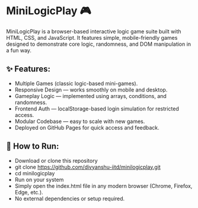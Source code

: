 # MiniLogicPlay 🎮

MiniLogicPlay is a browser-based interactive logic game suite built with HTML, CSS, and JavaScript.
It features simple, mobile-friendly games designed to demonstrate core logic, randomness, and DOM manipulation in a fun way.

## ✨ Features:

- Multiple Games (classic logic-based mini-games).
- Responsive Design — works smoothly on mobile and desktop.
- Gameplay Logic — implemented using arrays, conditions, and randomness.
- Frontend Auth — localStorage-based login simulation for restricted access.
- Modular Codebase — easy to scale with new games.
- Deployed on GitHub Pages for quick access and feedback.

## 🚀 How to Run:

- Download or clone this repository
- git clone https://github.com/divyanshu-iitd/minilogicplay.git
- cd minilogicplay
- Run on your system
- Simply open the index.html file in any modern browser (Chrome, Firefox, Edge, etc.).
- No external dependencies or setup required.
